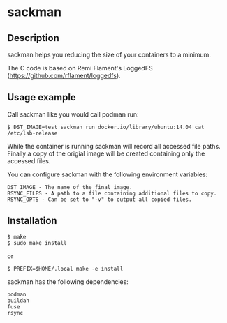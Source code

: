 # sackman

## Description

sackman helps you reducing the size of your containers to a minimum.

The C code is based on Remi Flament's LoggedFS (https://github.com/rflament/loggedfs).

## Usage example

Call sackman like you would call podman run:

    $ DST_IMAGE=test sackman run docker.io/library/ubuntu:14.04 cat /etc/lsb-release

While the container is running sackman will record all accessed file paths.
Finally a copy of the origial image will be created containing only the accessed files.

You can configure sackman with the following environment variables:

    DST_IMAGE - The name of the final image.
    RSYNC_FILES - A path to a file containing additional files to copy.
    RSYNC_OPTS - Can be set to "-v" to output all copied files.

## Installation

    $ make
    $ sudo make install
or

    $ PREFIX=$HOME/.local make -e install

sackman has the following dependencies:

    podman
    buildah
    fuse
    rsync
